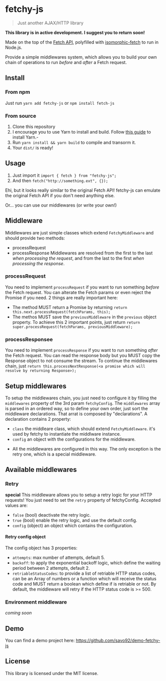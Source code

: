 # fetchy-js
> Just another AJAX/HTTP library

**This library is in active development. I suggest you to return soon!**

Made on the top of the [Fetch API](https://developer.mozilla.org/en-US/docs/Web/API/Fetch_API),
polyfilled with [isomorphic-fetch](https://github.com/matthew-andrews/isomorphic-fetch) to run in Node.js.

Provide a simple middlewares system, which allows you to build your own chain of operations
to run *before* and *after* a Fetch request.

## Install

### From npm
Just run `yarn add fetchy-js` or `npm install fetch-js`

### From source

1. Clone this repository
1. I encourage you to use Yarn to install and build. Follow [this guide](https://yarnpkg.com/en/docs/install) to install Yarn.-
1. Run `yarn install && yarn build` to compile and transorm it.
1. Your `dist/` is ready!

## Usage

1. Just import it `import { fetch } from "fetchy-js";`
1. And then `fetch("http://something.ext", {});`

Ehi, but it looks really similar to the original Fetch API! fetchy-js can emulate the original Fetch API
if you don't need anything else.

Or... you can use our middlewares (or write your own!)

## Middleware
Middlewares are just simple classes which extend `FetchyMiddleware` and should provide two methods:
- processRequest
- processResponse
Middlewares are resolved from the first to the last _when processing the request_, and from the last to
the first _when processing the response_.

### processRequest
You need to implement `processRequest` if you want to run something _before_ the Fetch request.
You can alterate the Fetch params or even reject the Promise if you need.
2 things are really important here:
- The method MUST return a Promise by returning `return this.next.processRequest(fetchParams, this);`
- The methos MUST save the `previousMiddleware` in the `previous` object property.
To achieve this 2 important points, just return `return super.processRequest(fetchParams, previousMiddleware);`

### processResponsee
You need to implement `processResponse` if you want to run something _after_ the Fetch request.
You can read the response body but you MUST copy the Response object to not consume the stream.
To continue the middlewares chain, just
`return this.processNextResponse(<a promise which will resolve by returning Response>);`

## Setup middlewares
To setup the middlewares chain, you just need to configure it by filling the `middlewares` property of the 3rd
param `fetchyConfig`.
The `middlewares` array is parsed in an ordered way, so to define your own order, just sort the middleware declarations.
That arrat is composed by "declarations". A declaration contains 2 property:
- `class` the middleare class, which should extend `FetchyMiddleware`. it's used by fetchy to instantiate the middlware instance.
- `config` an object with the configurations for the middleware.
* All the middlewares are configured in this way. The only exception is the retry one, which is a special middleware.

## Available middlewares

### Retry
**special**
This middleware allows you to setup a retry logic for your HTTP requests! You just need to set the `retry` property of fetchyConfig.
Accepted values are:
- `false` (bool) deactivate the retry logic.
- `true` (bool) enable the retry logic, and use the default config.
- `config` (object) an object which contains the configuration.

#### Retry config object
The config object has 3 properties:
- `attempts`: max number of attempts, default 5.
- `backoff`: to apply the exponential backoff logic, which define the waiting period between 2 attempts, default 2.
- `retriableStatusCodes`: to provide a list of retriable HTTP status codes, can be an Array of numbers or a function which will receive the status code and MUST return a boolean which define if is retriable or not. By default, the middleware will retry if the HTTP status code is >= 500.

### Environment middleware
_coming soon_

## Demo
You can find a demo project here: https://github.com/savo92/demo-fetchy-js

## License
This library is licensed under the MIT license.
